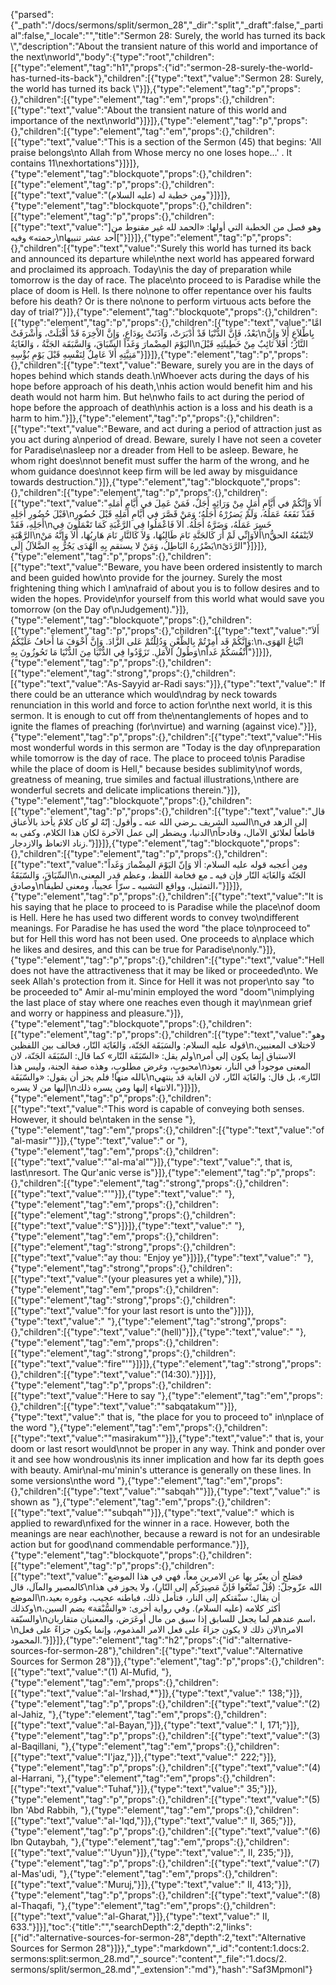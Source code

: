 {"parsed":{"_path":"/docs/sermons/split/sermon_28","_dir":"split","_draft":false,"_partial":false,"_locale":"","title":"Sermon 28:  Surely, the world has turned its back \\","description":"About the transient nature of this world and importance of the next\nworld","body":{"type":"root","children":[{"type":"element","tag":"h1","props":{"id":"sermon-28-surely-the-world-has-turned-its-back"},"children":[{"type":"text","value":"Sermon 28:  Surely, the world has turned its back \\"}]},{"type":"element","tag":"p","props":{},"children":[{"type":"element","tag":"em","props":{},"children":[{"type":"text","value":"About the transient nature of this world and importance of the next\nworld"}]}]},{"type":"element","tag":"p","props":{},"children":[{"type":"element","tag":"em","props":{},"children":[{"type":"text","value":"This is a section of the Sermon (45) that begins: 'All praise belongs\nto Allah from Whose mercy no one loses hope...' . It contains 11\nexhortations"}]}]},{"type":"element","tag":"blockquote","props":{},"children":[{"type":"element","tag":"p","props":{},"children":[{"type":"text","value":"ومن خطبة له (عليه السلام)"}]}]},{"type":"element","tag":"blockquote","props":{},"children":[{"type":"element","tag":"p","props":{},"children":[{"type":"text","value":"]وهو فصل من الخطبة التي أولها: «الحمد لله غير مقنوط من رحمته» وفيه\nأحد عشر تنبيها["}]}]},{"type":"element","tag":"p","props":{},"children":[{"type":"text","value":"Surely this world has turned its back and announced its departure while\nthe next world has appeared forward and proclaimed its approach. Today\nis the day of preparation while tomorrow is the day of race. The place\nto proceed to is Paradise while the place of doom is Hell. Is there no\none to offer repentance over his faults before his death? Or is there no\none to perform virtuous acts before the day of trial?"}]},{"type":"element","tag":"blockquote","props":{},"children":[{"type":"element","tag":"p","props":{},"children":[{"type":"text","value":"امَّا بَعْدُ، فَإِنَّ الدُّنْيَا قَدْ أَدْبَرَتْ، وَآذَنَتْ بِوَدَاعٍ، وَإِنَّ الاْخِرَةَ قَدْ أَقْبَلَتْ، وَأَشْرَفَتْ\nبِاطِّلاَعٍ أَلاَ وَإِنَّ اليَوْمَ المِضْمارَ وَغَداً السِّبَاقَ، وَالسَّبَقَة الجَنَّةُ ، وَالغَايَةُ\nالنَّارُ؛ أَفَلاَ تَائِبٌ مِنْ خَطِيئَتِهِ قَبْلَ مَنِيَّتِهِ أَلاَ عَامِلٌ لِنَفْسِهِ قَبْلَ يَوْمِ بُؤْسِهِ"}]}]},{"type":"element","tag":"p","props":{},"children":[{"type":"text","value":"Beware, surely you are in the days of hopes behind which stands death.\nWhoever acts during the days of his hope before approach of his death,\nhis action would benefit him and his death would not harm him. But he\nwho fails to act during the period of hope before the approach of death\nhis action is a loss and his death is a harm to him."}]},{"type":"element","tag":"p","props":{},"children":[{"type":"text","value":"Beware, and act during a period of attraction just as you act during a\nperiod of dread. Beware, surely I have not seen a coveter for Paradise\nasleep nor a dreader from Hell to be asleep. Beware, he whom right does\nnot benefit must suffer the harm of the wrong, and he whom guidance does\nnot keep firm will be led away by misguidance towards destruction."}]},{"type":"element","tag":"blockquote","props":{},"children":[{"type":"element","tag":"p","props":{},"children":[{"type":"text","value":"أَلاَ وَإِنَّكُمْ في أَيَّامِ أَمَلٍ مِنْ وَرَائِهِ أَجَلٌ، فَمَنْ عَمِلَ في أَيَّامِ أَمَلهِ قَبْلَ حُضُورِ أَجَلِهِ\nفَقَدْ نَفَعَهُ عَمَلُهُ، وَلَمْ يَضرُرْهُ أَجَلُهُ؛ وَمَنْ قَصَّرَ في أَيَّامِ أَمَلِهِ قَبْلَ حُضُورِ أَجَلِهِ، فَقَدْ\nخَسِرَ عَمَلَهُ، وَضَرَّهُ أَجَلُهُ. أَلاَ فَاعْمَلُوا فِي الرَّغْبَةِ كَمَا تَعْمَلُونَ فِي الرَّهْبَةِ\nأَلاَوَإِنِّي لَمْ أَرَ كَالجَنَّةِ نَامَ طَالِبُهَا، وَلاَ كَالنَّارِ نَامَ هَارِبُهَا، أَلاَ وَإنَّهُ مَنْ\nلاَيَنْفَعُهُ الحقُّ يَضْرُرهُ البَاطِلُ، وَمَنْ لا يستقم بِهِ الهُدَى يَجُرُّ بِهِ الضَّلاَلُ إِلَى\nالرَّدَىْ"}]}]},{"type":"element","tag":"p","props":{},"children":[{"type":"text","value":"Beware, you have been ordered insistently to march and been guided how\nto provide for the journey. Surely the most frightening thing which I am\nafraid of about you is to follow desires and to widen the hopes. Provide\nfor yourself from this world what would save you tomorrow (on the Day of\nJudgement)."}]},{"type":"element","tag":"blockquote","props":{},"children":[{"type":"element","tag":"p","props":{},"children":[{"type":"text","value":"أَلاَ وَإِنَّكُمْ قَد أُمِرْتُمْ بِالظَّعْنِ وَدُلِلْتُمْ عَلى الزَّادَ. وَإِنَّ أَخْوَفَ مَا أَخافُ عَلَيْكُمُ:\nاتِّبَاعُ الهَوَى، وَطُولُ الاْمَلِ. تَزَوَّدُوا فِي الدُّنْيَا مِنَ الدُّنْيَا مَا تَحُوزُونَ بِهِ\nأَنْفُسَكُمْ غَداً"}]}]},{"type":"element","tag":"p","props":{},"children":[{"type":"element","tag":"strong","props":{},"children":[{"type":"text","value":"As-Sayyid ar-Radi says:"}]},{"type":"text","value":" If there could be an utterance which would\ndrag by neck towards renunciation in this world and force to action for\nthe next world, it is this sermon. It is enough to cut off from the\nentanglements of hopes and to ignite the flames of preaching (for\nvirtue) and warning (against vice)."}]},{"type":"element","tag":"p","props":{},"children":[{"type":"text","value":"His most wonderful words in this sermon are \"Today is the day of\npreparation while tomorrow is the day of race. The place to proceed to\nis Paradise while the place of doom is Hell,\" because besides sublimity\nof words, greatness of meaning, true similes and factual illustrations,\nthere are wonderful secrets and delicate implications therein."}]},{"type":"element","tag":"blockquote","props":{},"children":[{"type":"element","tag":"p","props":{},"children":[{"type":"text","value":"قال السيد الشريف ـرضي الله عنه ـ وأقول: إنّهُ لو كان كلامٌ يأخذ بالأعناق\nإلى الزهد في الدنيا، ويضطر إلى عمل الآخرة لكان هذا الكلام، وكفى به\nقاطعاً لعلائق الآمال، وقادحاً زناد الاتعاظ والازدجار."}]}]},{"type":"element","tag":"blockquote","props":{},"children":[{"type":"element","tag":"p","props":{},"children":[{"type":"text","value":"ومِن أعجبه قوله عليه السلام: ألا وَإنّ اليَوْمَ المِضْمارَ وَغَداً السِّبَاقَ، وَالسّبَقَةُ\nالجَنّة وَالغَايَة النّار فإن فيه ـ مع فخامة اللفظ، وعظم قدر المعنى، وصادق\nالتمثيل، وواقع التشبيه ـ سرّاً عجيباً، ومعنى لطيفاً،"}]}]},{"type":"element","tag":"p","props":{},"children":[{"type":"text","value":"It is his saying that he place to proceed to is Paradise while the place\nof doom is Hell. Here he has used two different words to convey two\ndifferent meanings. For Paradise he has used the word \"the place to\nproceed to\" but for Hell this word has not been used. One proceeds to a\nplace which he likes and desires, and this can be true for Paradise\nonly."}]},{"type":"element","tag":"p","props":{},"children":[{"type":"text","value":"Hell does not have the attractiveness that it may be liked or proceeded\nto. We seek Allah's protection from it. Since for Hell it was not proper\nto say \"to be proceeded to\" Amir al-mu'minin employed the word \"doom\"\nimplying the last place of stay where one reaches even though it may\nmean grief and worry or happiness and pleasure."}]},{"type":"element","tag":"blockquote","props":{},"children":[{"type":"element","tag":"p","props":{},"children":[{"type":"text","value":"وهو قوله عليه السلام: والسَبَقَة الجَنّة، وَالغَايَة النّار، فخالف بين اللفظين\nلاختلاف المعنيين، ولم يقل: «السّبَقَة النّار» كما قال: السّبَقَة الجَنّة، لان\nالاستباق إنما يكون إلى أمر محبوبٍ، وغرض مطلوبٍ، وهذه صفة الجنة، وليس هذا\nالمعنى موجوداً في النار، نعوذ بالله منها! فلم يجز أن يقول: «والسّبَقَة\nالنّار»، بل قال: والغَايَة النّار، لان الغاية قد ينتهي إليها من لا يسره\nالانتهاء إليها ومن يسره ذلك،"}]}]},{"type":"element","tag":"p","props":{},"children":[{"type":"text","value":"This word is capable of conveying both senses. However, it should be\ntaken in the sense "},{"type":"element","tag":"em","props":{},"children":[{"type":"text","value":"of \"al-masir\""}]},{"type":"text","value":" or "},{"type":"element","tag":"em","props":{},"children":[{"type":"text","value":"\"al-ma'al\""}]},{"type":"text","value":", that is, last\nresort. The Qur'anic verse is"}]},{"type":"element","tag":"p","props":{},"children":[{"type":"element","tag":"strong","props":{},"children":[{"type":"text","value":"'"}]},{"type":"text","value":" "},{"type":"element","tag":"em","props":{},"children":[{"type":"element","tag":"strong","props":{},"children":[{"type":"text","value":"S"}]}]},{"type":"text","value":" "},{"type":"element","tag":"em","props":{},"children":[{"type":"element","tag":"strong","props":{},"children":[{"type":"text","value":"ay thou: \"Enjoy ye"}]}]},{"type":"text","value":" "},{"type":"element","tag":"strong","props":{},"children":[{"type":"text","value":"(your pleasures yet a while),"}]},{"type":"element","tag":"em","props":{},"children":[{"type":"element","tag":"strong","props":{},"children":[{"type":"text","value":"for your last resort is unto the"}]}]},{"type":"text","value":" "},{"type":"element","tag":"strong","props":{},"children":[{"type":"text","value":"(hell)"}]},{"type":"text","value":" "},{"type":"element","tag":"em","props":{},"children":[{"type":"element","tag":"strong","props":{},"children":[{"type":"text","value":"fire\"'"}]}]},{"type":"element","tag":"strong","props":{},"children":[{"type":"text","value":"(14:30)."}]}]},{"type":"element","tag":"p","props":{},"children":[{"type":"text","value":"Here to say "},{"type":"element","tag":"em","props":{},"children":[{"type":"text","value":"\"sabqatakum\""}]},{"type":"text","value":" that is, \"the place for you to proceed to\" in\nplace of the word "},{"type":"element","tag":"em","props":{},"children":[{"type":"text","value":"\"masirakum\""}]},{"type":"text","value":" that is, your doom or last resort would\nnot be proper in any way. Think and ponder over it and see how wondrous\nis its inner implication and how far its depth goes with beauty. Amir\nal-mu'minin's utterance is generally on these lines. In some versions\nthe word "},{"type":"element","tag":"em","props":{},"children":[{"type":"text","value":"\"sabqah\""}]},{"type":"text","value":" is shown as "},{"type":"element","tag":"em","props":{},"children":[{"type":"text","value":"\"subqah\""}]},{"type":"text","value":" which is applied to reward\nfixed for the winner in a race. However, both the meanings are near each\nother, because a reward is not for an undesirable action but for good\nand commendable performance."}]},{"type":"element","tag":"blockquote","props":{},"children":[{"type":"element","tag":"p","props":{},"children":[{"type":"text","value":"فصَلح أن يعبّر بها عن الامرين معاً، فهي في هذا الموضع كالمصير والمآل، قال\nالله عزّوجلّ: (قُلْ تَمتَّعُوا فَإنَّ مَصِيرَكُم إلى النّارِ)، ولا يجوز في هذا الموضع\nأن يقال: سبْقتكم إلى النار، فتأمل ذلك، فباطنه عجيب، وغوره بعيد، وكذلك\nأكثر كلامه (عليه السلام). وفي رواية أخرى: «والسُّبْقة» بضم السين، والسبّقة\nاسم عندهم لما يجعل للسابق إذا سبق من مال أوعَرَض، والمعنيان متقاربان،\nلان ذلك لا يكون جزاءً على فعل الامر المذموم، وإنما يكون جزاءً على فعل\nالامر المحمود."}]}]},{"type":"element","tag":"h2","props":{"id":"alternative-sources-for-sermon-28"},"children":[{"type":"text","value":"Alternative Sources for Sermon 28"}]},{"type":"element","tag":"p","props":{},"children":[{"type":"text","value":"(1) Al-Mufid, "},{"type":"element","tag":"em","props":{},"children":[{"type":"text","value":"al-'Irshad,*"}]},{"type":"text","value":" 138;"}]},{"type":"element","tag":"p","props":{},"children":[{"type":"text","value":"(2) al-Jahiz, "},{"type":"element","tag":"em","props":{},"children":[{"type":"text","value":"al-Bayan,"}]},{"type":"text","value":" I, 171;"}]},{"type":"element","tag":"p","props":{},"children":[{"type":"text","value":"(3) al-Baqillani, "},{"type":"element","tag":"em","props":{},"children":[{"type":"text","value":"I'jaz,"}]},{"type":"text","value":" 222;"}]},{"type":"element","tag":"p","props":{},"children":[{"type":"text","value":"(4) al-Harrani, "},{"type":"element","tag":"em","props":{},"children":[{"type":"text","value":"Tuhaf,"}]},{"type":"text","value":" 35;"}]},{"type":"element","tag":"p","props":{},"children":[{"type":"text","value":"(5) Ibn 'Abd Rabbih, "},{"type":"element","tag":"em","props":{},"children":[{"type":"text","value":"al-'Iqd,"}]},{"type":"text","value":" II, 365;"}]},{"type":"element","tag":"p","props":{},"children":[{"type":"text","value":"(6) Ibn Qutaybah, "},{"type":"element","tag":"em","props":{},"children":[{"type":"text","value":"'Uyun"}]},{"type":"text","value":", II, 235;"}]},{"type":"element","tag":"p","props":{},"children":[{"type":"text","value":"(7) al-Mas'udi, "},{"type":"element","tag":"em","props":{},"children":[{"type":"text","value":"Muruj,"}]},{"type":"text","value":" II, 413;"}]},{"type":"element","tag":"p","props":{},"children":[{"type":"text","value":"(8) al-Thaqafi, "},{"type":"element","tag":"em","props":{},"children":[{"type":"text","value":"al-Gharat,"}]},{"type":"text","value":" II, 633."}]}],"toc":{"title":"","searchDepth":2,"depth":2,"links":[{"id":"alternative-sources-for-sermon-28","depth":2,"text":"Alternative Sources for Sermon 28"}]}},"_type":"markdown","_id":"content:1.docs:2. sermons:split:sermon_28.md","_source":"content","_file":"1.docs/2. sermons/split/sermon_28.md","_extension":"md"},"hash":"Saf3Mpmonl"}